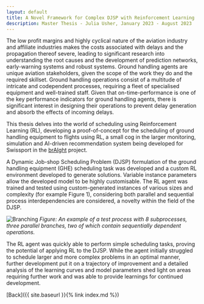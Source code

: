 ```yaml
---
layout: default
title: A Novel Framework for Complex DJSP with Reinforcement Learning
description: Master Thesis - Julia Usher, January 2023 - August 2023
---
```


The low profit margins and highly cyclical nature of the aviation industry and affiliate industries makes the costs 
associated with delays and the propagation thereof severe, leading to significant research into understanding the 
root causes and the development of prediction networks, early-warning systems and robust systems. Ground handling 
agents are unique aviation stakeholders, given the scope of the work they do and the required skillset. Ground 
handling operations consist of a multitude of intricate and codependent processes, requiring a fleet of specialised 
equipment and well-trained staff. Given that on-time-performance is one of the key performance indicators for ground 
handling agents, there is significant interest in designing their operations to prevent delay generation and absorb 
the effects of incoming delays. 

This thesis delves into the world of scheduling using Reinforcement Learning (RL), developing a proof-of-concept for 
the scheduling of ground handling equipment to flights using RL, a small cog in the larger monitoring, simulation 
and AI-driven recommendation system being developed for Swissport in the [brAIght](../projects/braight.md) project.

A Dynamic Job-shop Scheduling Problem (DJSP) formulation of the ground handling equipment (GHE) scheduling task was 
developed and a custom RL environment developed to generate solutions. Variable instance parameters allow the developed 
model to be highly customisable. The RL agent was trained and tested using custom-generated instances of various 
sizes and complexity (for example Figure 1), considering both parallel and sequential process interdependencies are 
considered, a novelty within the field of the DJSP. 

![Branching](../../pictures/mt_julia_usher_operation.png)
_Figure: An example of a test process with 8 subprocesses, three parallel branches, two of which contain 
sequentially dependent operations._

The RL agent was quickly able to perform simple scheduling tasks, proving the potential of applying RL to the DJSP. 
While the agent initially struggled to schedule larger and more complex problems in an optimal manner, further 
development put it on a trajectory of improvement and a detailed analysis of the learning curves and model parameters 
shed light on areas requiring further work and was able to provide learnings for continued development. 

[Back]({{ site.baseurl }}{% link index.md %})